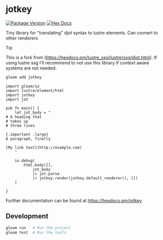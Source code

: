 # jotkey

[![Package Version](https://img.shields.io/hexpm/v/jotkey)](https://hex.pm/packages/jotkey)
[![Hex Docs](https://img.shields.io/badge/hex-docs-ffaff3)](https://hexdocs.pm/jotkey/)

Tiny library for "translating" djot syntax to lustre elements. Can covnert to other renderers

> [!TIP]
>
> This is a fork from (https://hexdocs.pm/lustre_ssg/lustre/ssg/djot.html). If using lustre ssg 
> I'll recommend to not use this library if context aware systems are not needed.

```sh
gleam add jotkey
```
```gleam
import gleam/io
import lustre/element/html
import jotkey
import jot

pub fn main() {
    let jot_body = "
# A heading that
# takes up
# three lines

{.important .large}
A paragraph, finally

[My link text](http://example.com)
    "

    io.debug(
        html.body([], 
            jot_body 
            |> jot.parse
            |> jotkey.render(jotkey.default_renderer(), [])
    )

}
```

Further documentation can be found at <https://hexdocs.pm/jotkey>.

## Development

```sh
gleam run   # Run the project
gleam test  # Run the tests
```
